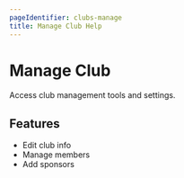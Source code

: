 ```yaml
---
pageIdentifier: clubs-manage
title: Manage Club Help
---
```


# Manage Club

Access club management tools and settings.

## Features
- Edit club info
- Manage members
- Add sponsors

